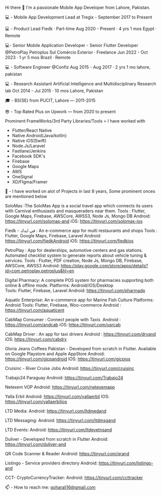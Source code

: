 Hi there 👋
I'm a passionate Mobile App Developer from Lahore, Pakistan.

💻 - Mobile App Development Lead at Tregix - September 2017 to Present

💻 - Product Lead
    Fiedk · Part-time
    Aug 2020 - Present · 4 yrs 1 mos
    Egypt · Remote
    
💻- Senior Mobile Application Developer - Senior Flutter Developer
   @PetroPlay Petroplus Sul Comércio Exterior · Freelance
    Jun 2022 - Oct 2023 · 1 yr 5 mos
    Brazil · Remote
    
💻 - Software Engineer
    @Confiz
    Aug 2015 - Aug 2017 · 2 yrs 1 mo
    lahore, pakistan

💻 - Research Assistant
    Artificial Intelligence and Multidisciplinary Research lab
    Oct 2014 - Jul 2015 · 10 mos
    Lahore, Pakistan
    
🎓 - BS(SE) from PUCIT, Lahore — 2011-2015

😎 - Top Rated Plus on Upwork — from 2020 to present

Prominent FrameWorks/3rd Party Libraries/Tools = I have worked with
- Flutter/React Native
- Native Android(Java/kotlin)
- Native iOS(Swift)
- Node.Js/Laravel
- Fastlane/Jenkins
- Facebook SDK's
- Firebase
- Google Maps
- AWS 
- OneSignal
- XD/FIgma/Framer

👷‍ - I have worked on alot of Projects in last 8 years, Some prominent onces are mentioned below

SoloMas :The SoloMas App is a social travel app which connects its users with Carnival enthusiasts and masqueraders near them.
Tools : Flutter, Google Maps, Firebase, AWSCore, AWSS3, Node Js, Mongo DB
Android: https://tinyurl.com/solomas-and
iOS: https://tinyurl.com/solomas-ios

Fiedk - في ايدك : An e-commerce app for multi restaurants and shops
Tools : Flutter, Google Maps, Firebase, Laravel
Android: https://tinyurl.com/fiedkAndroid
iOS: https://tinyurl.com/fiedkios

PetroPlay : App for dealerships, automotive centers and gas stations. Automated checklist system to generate reports about vehicle tuning & services.
Tools : Flutter, PDF creation, Node Js, Mongo DB, Firebase, AWSCore, AWSS3
Android: https://play.google.com/store/apps/details?id=com.petroplay.petroplus&hl=en

Digital Pharmacy: A complete POS system for pharmacies supporting both online & offline mode. 
Platforms: Android/iOS/Desktop	
Tools: Flutter, Firebase, Laravel
Android:	https://tinyurl.com/pharmadp

Aquatic Enterprise: An e-commerce app for Marine Fish Culture 
Platforms: Android
Tools: Flutter, Firebase, Woo-commerce
Android : https://tinyurl.com/aquaticent

CabMap Consumer : Connect people with Taxis 
Android : https://tinyurl.com/andcab
iOS: https://tinyurl.com/usrcab

CabMap Driver : An app for taxi drivers 
Android : https://tinyurl.com/drvand
iOS: https://tinyurl.com/cabdrv

Gloria Jeans Coffees Pakistan - Developed from scratch in Flutter. Available on Google Playstore and Apple AppStore
Android: https://tinyurl.com/gjcpandroid
IOS: https://tinyurl.com/gjcpios

Cruisinc - River Cruise Jobs
Android: https://tinyurl.com/cruisinc

Trabajo24 Paraguay
Android: https://tinyurl.com/Trabajo24

Netexem VOP
Android: https://tinyurl.com/netexemapp

Yalla Erbil
Android: https://tinyurl.com/yallaerbil
IOS: https://tinyurl.com/yallaerbilios

LTD Media: 
Android: https://tinyurl.com/ltdmedand

LTD Messaging: 
Android: https://tinyurl.com/ltdmsgand

LTD Events: 
Android: https://tinyurl.com/ltdevetnsand

Duliver - Developed from scratch in Flutter
Android: https://tinyurl.com/duliver-and

QR Code Scanner & Reader 
Android: https://tinyurl.com/qrand

Listingo - Service providers directory 
Android: https://tinyurl.com/listingo-and

CCT- CryptoCurrencyTracker: 
Android: https://tinyurl.com/ccttracker


📫 - How to reach me: goharali16@gmail.com
